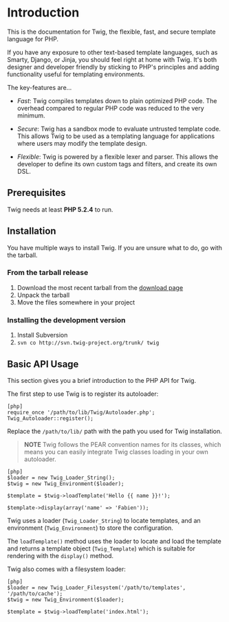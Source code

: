 Introduction
============

This is the documentation for Twig, the flexible, fast, and secure template
language for PHP.

If you have any exposure to other text-based template languages, such as
Smarty, Django, or Jinja, you should feel right at home with Twig. It's both
designer and developer friendly by sticking to PHP's principles and adding
functionality useful for templating environments.

The key-features are...

 * *Fast*: Twig compiles templates down to plain optimized PHP code. The
   overhead compared to regular PHP code was reduced to the very minimum.

 * *Secure*: Twig has a sandbox mode to evaluate untrusted template code. This
   allows Twig to be used as a templating language for applications where
   users may modify the template design.

 * *Flexible*: Twig is powered by a flexible lexer and parser. This allows the
   developer to define its own custom tags and filters, and create its own
   DSL.

Prerequisites
-------------

Twig needs at least **PHP 5.2.4** to run.

Installation
------------

You have multiple ways to install Twig. If you are unsure what to do, go with
the tarball.

### From the tarball release

 1. Download the most recent tarball from the [download page](http://www.twig-project.org/installation)
 2. Unpack the tarball
 3. Move the files somewhere in your project

### Installing the development version

 1. Install Subversion
 2. `svn co http://svn.twig-project.org/trunk/ twig`

Basic API Usage
---------------

This section gives you a brief introduction to the PHP API for Twig.

The first step to use Twig is to register its autoloader:

    [php]
    require_once '/path/to/lib/Twig/Autoloader.php';
    Twig_Autoloader::register();

Replace the `/path/to/lib/` path with the path you used for Twig installation.

>**NOTE**
>Twig follows the PEAR convention names for its classes, which means you can
>easily integrate Twig classes loading in your own autoloader.

    [php]
    $loader = new Twig_Loader_String();
    $twig = new Twig_Environment($loader);

    $template = $twig->loadTemplate('Hello {{ name }}!');

    $template->display(array('name' => 'Fabien'));

Twig uses a loader (`Twig_Loader_String`) to locate templates, and an
environment (`Twig_Environment`) to store the configuration.

The `loadTemplate()` method uses the loader to locate and load the template
and returns a template object (`Twig_Template`) which is suitable for
rendering with the `display()` method.

Twig also comes with a filesystem loader:

    [php]
    $loader = new Twig_Loader_Filesystem('/path/to/templates', '/path/to/cache');
    $twig = new Twig_Environment($loader);

    $template = $twig->loadTemplate('index.html');
